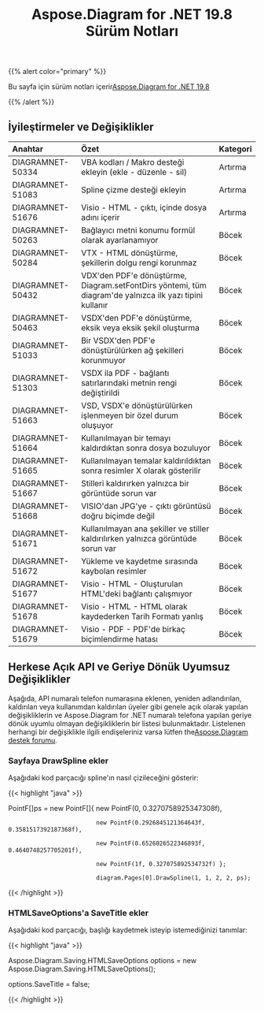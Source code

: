 ﻿---
title: Aspose.Diagram for .NET 19.8 Sürüm Notları
type: docs
weight: 50
url: /tr/net/aspose-diagram-for-net-19-8-release-notes/
---
{{% alert color="primary" %}} 

Bu sayfa için sürüm notları içerir[Aspose.Diagram for .NET 19.8](https://www.nuget.org/packages/Aspose.Diagram/19.8.0)

{{% /alert %}} 
## **İyileştirmeler ve Değişiklikler**

|**Anahtar**|**Özet**|**Kategori**|
|:- |:- |:- |
|DIAGRAMNET-50334|VBA kodları / Makro desteği ekleyin (ekle - düzenle - sil)|Artırma|
|DIAGRAMNET-51083|Spline çizme desteği ekleyin|Artırma|
|DIAGRAMNET-51676|Visio - HTML - çıktı, içinde dosya adını içerir|Artırma|
|DIAGRAMNET-50263|Bağlayıcı metni konumu formül olarak ayarlanamıyor|Böcek|
|DIAGRAMNET-50284|VTX - HTML dönüştürme, şekillerin dolgu rengi korunmaz|Böcek|
|DIAGRAMNET-50432|VDX'den PDF'e dönüştürme, Diagram.setFontDirs yöntemi, tüm diagram'de yalnızca ilk yazı tipini kullanır|Böcek|
|DIAGRAMNET-50463|VSDX'den PDF'e dönüştürme, eksik veya eksik şekil oluşturma|Böcek|
|DIAGRAMNET-51033|Bir VSDX'den PDF'e dönüştürülürken ağ şekilleri korunmuyor|Böcek|
|DIAGRAMNET-51303|VSDX ila PDF - bağlantı satırlarındaki metnin rengi değiştirildi|Böcek|
|DIAGRAMNET-51663|VSD, VSDX'e dönüştürülürken işlenmeyen bir özel durum oluşuyor|Böcek|
|DIAGRAMNET-51664|Kullanılmayan bir temayı kaldırdıktan sonra dosya bozuluyor|Böcek|
|DIAGRAMNET-51665|Kullanılmayan temalar kaldırıldıktan sonra resimler X olarak gösterilir|Böcek|
|DIAGRAMNET-51667|Stilleri kaldırırken yalnızca bir görüntüde sorun var|Böcek|
|DIAGRAMNET-51668|VISIO'dan JPG'ye - çıktı görüntüsü doğru biçimde değil|Böcek|
|DIAGRAMNET-51671|Kullanılmayan ana şekiller ve stiller kaldırılırken yalnızca görüntüde sorun var|Böcek|
|DIAGRAMNET-51672|Yükleme ve kaydetme sırasında kaybolan resimler|Böcek|
|DIAGRAMNET-51677|Visio - HTML - Oluşturulan HTML'deki bağlantı çalışmıyor|Böcek|
|DIAGRAMNET-51678|Visio - HTML - HTML olarak kaydederken Tarih Formatı yanlış|Böcek|
|DIAGRAMNET-51679|Visio - PDF - PDF'de birkaç biçimlendirme hatası|Böcek|
## **Herkese Açık API ve Geriye Dönük Uyumsuz Değişiklikler**
Aşağıda, API numaralı telefon numarasına eklenen, yeniden adlandırılan, kaldırılan veya kullanımdan kaldırılan üyeler gibi genele açık olarak yapılan değişikliklerin ve Aspose.Diagram for .NET numaralı telefona yapılan geriye dönük uyumlu olmayan değişikliklerin bir listesi bulunmaktadır. Listelenen herhangi bir değişiklikle ilgili endişeleriniz varsa lütfen the[Aspose.Diagram destek forumu](https://forum.aspose.com/c/diagram/17).
### **Sayfaya DrawSpline ekler**
Aşağıdaki kod parçacığı spline'ın nasıl çizileceğini gösterir:

{{< highlight "java" >}}

 PointF[]ps = new PointF[]{ new PointF(0, 0.3270758925347308f), 

                             new PointF(0.2926845121364643f, 0.3581517392187368f), 

                             new PointF(0.6526026522346893f, 0.4640748257705201f), 

                             new PointF(1f, 0.327075892534732f) };

                             diagram.Pages[0].DrawSpline(1, 1, 2, 2, ps);

{{< /highlight >}}
### **HTMLSaveOptions'a SaveTitle ekler**
Aşağıdaki kod parçacığı, başlığı kaydetmek isteyip istemediğinizi tanımlar:

{{< highlight "java" >}}

 Aspose.Diagram.Saving.HTMLSaveOptions options = new Aspose.Diagram.Saving.HTMLSaveOptions();

options.SaveTitle = false;

{{< /highlight >}}




